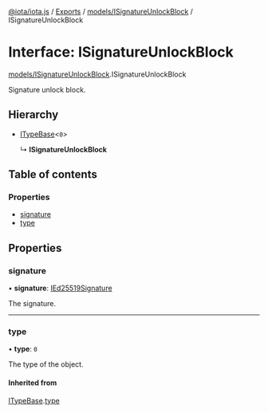 [@iota/iota.js](../README.md) / [Exports](../modules.md) / [models/ISignatureUnlockBlock](../modules/models_isignatureunlockblock.md) / ISignatureUnlockBlock

# Interface: ISignatureUnlockBlock

[models/ISignatureUnlockBlock](../modules/models_isignatureunlockblock.md).ISignatureUnlockBlock

Signature unlock block.

## Hierarchy

- [ITypeBase](models_itypebase.itypebase.md)<``0``\>

  ↳ **ISignatureUnlockBlock**

## Table of contents

### Properties

- [signature](models_isignatureunlockblock.isignatureunlockblock.md#signature)
- [type](models_isignatureunlockblock.isignatureunlockblock.md#type)

## Properties

### signature

• **signature**: [IEd25519Signature](models_ied25519signature.ied25519signature.md)

The signature.

___

### type

• **type**: ``0``

The type of the object.

#### Inherited from

[ITypeBase](models_itypebase.itypebase.md).[type](models_itypebase.itypebase.md#type)
